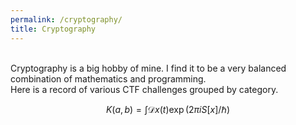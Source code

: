 ```yaml
---
permalink: /cryptography/
title: Cryptography
---
```


<br>
Cryptography is a big hobby of mine. I find it to be a very balanced combination of mathematics and programming. <br>
Here is a record of various CTF challenges grouped by category.


$$
K(a,b) = \int \mathcal{D}x(t) \exp(2\pi i S[x]/\hbar)
$$
